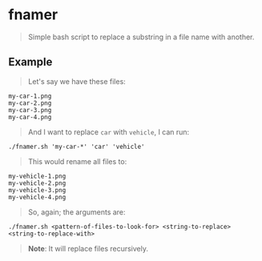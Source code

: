 # fnamer
> Simple bash script to replace a substring in a file name with another.

## Example
> Let's say we have these files:
```
my-car-1.png
my-car-2.png
my-car-3.png
my-car-4.png
```
> And I want to replace `car` with `vehicle`, I can run:
```
./fnamer.sh 'my-car-*' 'car' 'vehicle'
```
> This would rename all files to:
```
my-vehicle-1.png
my-vehicle-2.png
my-vehicle-3.png
my-vehicle-4.png
```
> So, again; the arguments are:
```
./fnamer.sh <pattern-of-files-to-look-for> <string-to-replace> <string-to-replace-with>
```
> **Note**: It will replace files recursively.
